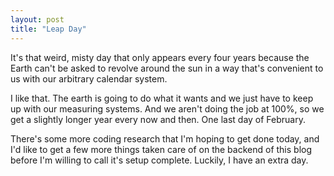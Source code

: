```yaml
---
layout: post
title: "Leap Day"
---
```

It's that weird, misty day that only appears every four years because the Earth can't be asked to revolve around the sun in a way that's convenient to us with our arbitrary calendar system.

I like that. The earth is going to do what it wants and we just have to keep up with our measuring systems.  And we aren't doing the job at 100%, so we get a slightly longer year every now and then. One last day of February. 

There's some more coding research that I'm hoping to get done today, and I'd like to get a few more things taken care of on the backend of this blog before I'm willing to call it's setup complete. Luckily, I have an extra day.
